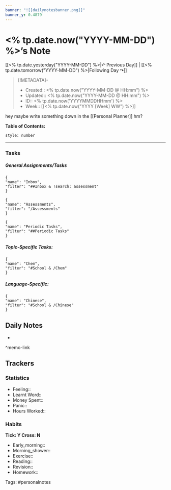 ```yaml
---
banner: "![[dailynotesbanner.png]]"
banner_y: 0.4879
---
```


# <% tp.date.now("YYYY-MM-DD") %>’s Note

[[<% tp.date.yesterday("YYYY-MM-DD") %>|↶ Previous Day]] | [[<% tp.date.tomorrow("YYYY-MM-DD") %>|Following Day ↷]]

> [!METADATA]-
> - Created:: <% tp.date.now("YYYY-MM-DD @ HH:mm") %>
> - Updated:: <% tp.date.now("YYYY-MM-DD @ HH:mm") %>
> - ID:: <% tp.date.now('YYYYMMDDHHmm') %>
> - Week:: [[<% tp.date.now("YYYY [Week] WW") %>]]

hey maybe write something down in the [[Personal Planner]] hm?

**Table of Contents:**
```toc
style: number
```

___
### Tasks
##### General Assignments/Tasks
```todoist
{
"name": "Inbox",
"filter": "##Inbox & !search: assessment"
}
```
```todoist
{
"name": "Assessments",
"filter": "/Assessments"
}
```
```todoist
{
"name": "Periodic Tasks",
"filter": "##Periodic Tasks"
}
```

##### Topic-Specific Tasks:
```todoist
{
"name": "Chem",
"filter": "#School & /Chem"
}
```
##### Language-Specific:
```todoist
{
"name": "Chinese",
"filter": "#School & /Chinese"
}
```
## Daily Notes
- 

^memo-link

## Trackers
### Statistics
- Feeling:: 
- Learnt Word:: 
- Money Spent:: 
- Panic:: 
- Hours Worked:: 

### Habits
**Tick: Y Cross: N**
- Early_morning::   
- Morning_shower:: 
- Exercise:: 
- Reading:: 
- Revision:: 
- Homework:: 

Tags: #personalnotes 